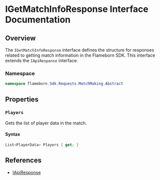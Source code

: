 
# IGetMatchInfoResponse Interface Documentation

## Overview

The `IGetMatchInfoResponse` interface defines the structure for responses related to getting match information in the Flameborn SDK. This interface extends the `IApiResponse` interface.

### Namespace
```csharp
namespace flameborn.Sdk.Requests.MatchMaking.Abstract
```

## Properties

### `Players`

Gets the list of player data in the match.

#### Syntax
```csharp
List<PlayerData> Players { get; }
```

## References
- [IApiResponse](https://github.com/gkhanC/flameborn-game/tree/dev/documents/IApiResponse)
